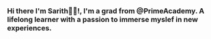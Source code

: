 ### Hi there I'm Sarith👋🏻!, I'm a grad from @PrimeAcademy. A lifelong learner with a passion to immerse myslef in new experiences.

<!--
**sseang/sseang** is a ✨ _special_ ✨ repository because its `README.md` (this file) appears on your GitHub profile.

Here are some ideas to get you started:

- 🔭 I’m currently working on a group project for a start up to search for affordavle medical insurance
- 🌱 I’m currently learning how to create and join more complex database in my free time
- 👯 I’m looking to collaborate on projects that involve more front end. 
- 🤔 I’m looking for help with complex logid.
- 💬 Ask me about my hobbies
- 📫 How to reach me: sarithseang82pro@gmail.com, linkedin.com/in/sarithseang, github.com/sseang
- 😄 Pronouns: ...
- ⚡ Fun fact: I am an unapologetic anime nerd!
-->
